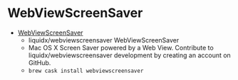 # WebViewScreenSaver
- [WebViewScreenSaver](https://github.com/liquidx/webviewscreensaver)
  -  liquidx/webviewscreensaver WebViewScreenSaver
  - Mac OS X Screen Saver powered by a Web View. Contribute to liquidx/webviewscreensaver development by creating an account on GitHub.
  - `brew cask install webviewscreensaver`
